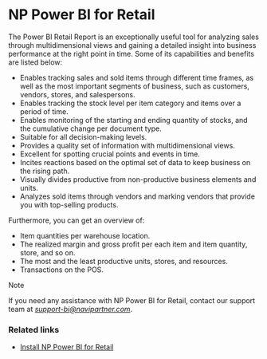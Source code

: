 # NP Power BI for Retail 

The Power BI Retail Report is an exceptionally useful tool for analyzing sales through multidimensional views and gaining a detailed insight into business performance at the right point in time. Some of its capabilities and benefits are listed below:

- Enables tracking sales and sold items through different time frames, as well as the most important segments of business, such as customers, vendors, stores, and salespersons.
- Enables tracking the stock level per item category and items over a period of time.
- Enables monitoring of the starting and ending quantity of stocks, and the cumulative change per document type. 
- Suitable for all decision-making levels.
- Provides a quality set of information with multidimensional views.
- Excellent for spotting crucial points and events in time.
- Incites reactions based on the optimal set of data to keep business on the rising path.
- Visually divides productive from non-productive business elements and units.
- Analyzes sold items through vendors and marking vendors that provide you with top-selling products.

Furthermore, you can get an overview of:

- Item quantities per warehouse location.
- The realized margin and gross profit per each item and item quantity, store, and so on.
- The most and the least productive units, stores, and resources.
- Transactions on the POS.

> [!Note]
> If you need any assistance with NP Power BI for Retail, contact our support team at *support-bi@navipartner.com*.


### Related links

- [Install NP Power BI for Retail](howto/install_power_bi_retail.md)